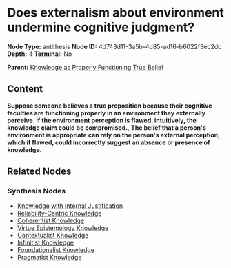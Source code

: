 # Does externalism about environment undermine cognitive judgment?

**Node Type:** antithesis
**Node ID:** 4d743d11-3a5b-4d85-ad16-b6022f3ec2dc
**Depth:** 4
**Terminal:** No

**Parent:** [Knowledge as Properly Functioning True Belief](knowledge-as-properly-functioning-true-belief-synthesis-63c65074-1f2b-4397-9118-ca47016754ad.md)

## Content

**Suppose someone believes a true proposition because their cognitive faculties are functioning properly in an environment they externally perceive. If the environment perception is flawed, intuitively, the knowledge claim could be compromised.**, **The belief that a person's environment is appropriate can rely on the person's external perception, which if flawed, could incorrectly suggest an absence or presence of knowledge.**

## Related Nodes

### Synthesis Nodes

- [Knowledge with Internal Justification](knowledge-with-internal-justification-synthesis-a4dfeea0-bea2-460e-bee6-84782bc6a713.md)
- [Reliability-Centric Knowledge](reliability-centric-knowledge-synthesis-927be9d8-8462-4f5f-ab81-96bda96e50d9.md)
- [Coherentist Knowledge](coherentist-knowledge-synthesis-b2f22768-5b3f-4f3e-9c45-f4d3e048e5ec.md)
- [Virtue Epistemology Knowledge](virtue-epistemology-knowledge-synthesis-d4daea43-d200-4e65-8083-865013391147.md)
- [Contextualist Knowledge](contextualist-knowledge-synthesis-1bef13af-6b4f-4c76-abb5-a75524885321.md)
- [Infinitist Knowledge](infinitist-knowledge-synthesis-5879c9af-d312-4607-b873-a21f20a8e9dd.md)
- [Foundationalist Knowledge](foundationalist-knowledge-synthesis-65105cd0-9931-498f-a39c-f9107c55caf1.md)
- [Pragmatist Knowledge](pragmatist-knowledge-synthesis-03a57270-a4f4-4b2b-b2e5-15b4c64663ac.md)
